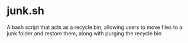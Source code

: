 # junk.sh
A bash script that acts as a recycle bin, allowing users to move files to a junk folder and restore them, along with purging the recycle bin
